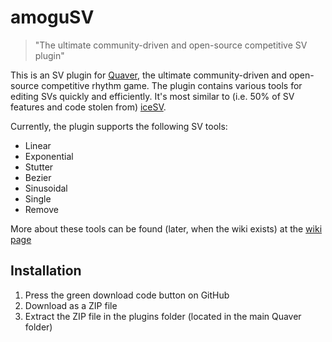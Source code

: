 # amoguSV
> "The ultimate community-driven and open-source competitive SV plugin"

This is an SV plugin for [Quaver](https://github.com/Quaver), the ultimate community-driven and open-source competitive
rhythm game. The plugin contains various tools for editing SVs quickly and efficiently.
It's most similar to (i.e. 50% of SV features and code stolen from) [iceSV](https://github.com/IceDynamix/iceSV).

Currently, the plugin supports the following SV tools:
* Linear
* Exponential
* Stutter
* Bezier
* Sinusoidal
* Single
* Remove

More about these tools can be found (later, when the wiki exists) at the [wiki page](https://github.com/kloi34/amoguSV/wiki)
## Installation
1. Press the green download code button on GitHub  
2. Download as a ZIP file  
3. Extract the ZIP file in the plugins folder (located in the main Quaver folder)
